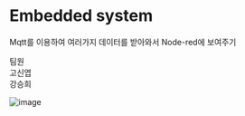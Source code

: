 # Embedded system
Mqtt를 이용하여 여러가지 데이터를 받아와서 Node-red에 보여주기

  팀원  
  고신엽  
  강승희  

![image](https://user-images.githubusercontent.com/94602114/174531314-c2d98807-51cd-43c5-b5d8-b0eafc8da0b4.png)
